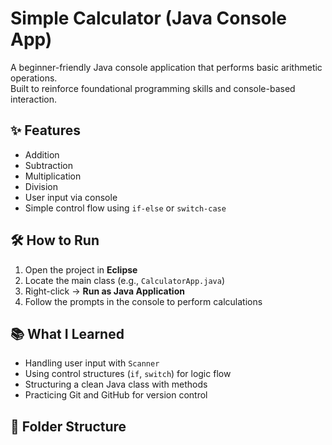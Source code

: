 # Simple Calculator (Java Console App)

A beginner-friendly Java console application that performs basic arithmetic operations.  
Built to reinforce foundational programming skills and console-based interaction.

## ✨ Features

- Addition
- Subtraction
- Multiplication
- Division
- User input via console
- Simple control flow using `if-else` or `switch-case`

## 🛠 How to Run

1. Open the project in **Eclipse**
2. Locate the main class (e.g., `CalculatorApp.java`)
3. Right-click → **Run as Java Application**
4. Follow the prompts in the console to perform calculations

## 📚 What I Learned

- Handling user input with `Scanner`
- Using control structures (`if`, `switch`) for logic flow
- Structuring a clean Java class with methods
- Practicing Git and GitHub for version control

## 📁 Folder Structure
